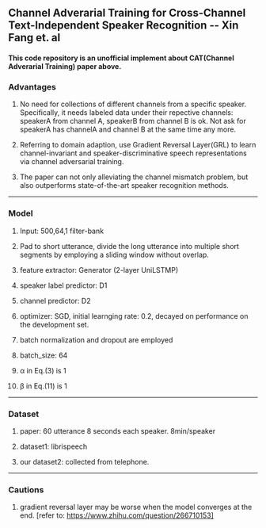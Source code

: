 ## Channel Adverarial Training for Cross-Channel Text-Independent Speaker Recognition -- Xin Fang et. al

#### This code repository is an unofficial implement about CAT(Channel Adverarial Training) paper above.


### Advantages

1) No need for collections of different channels from a specific speaker. Specifically, it needs labeled data under their repective channels: speakerA from channel A, speakerB from channel B is ok. Not ask for speakerA has channelA and channel B at the same time any more.

2) Referring to domain adaption, use Gradient Reversal Layer(GRL) to learn channel-invariant and speaker-discriminative speech representations via channel adversarial training.


3) The paper can not only alleviating the channel mismatch problem, but also outperforms state-of-the-art speaker recognition methods.

---

### Model
1) Input: 500,64,1  filter-bank

2) Pad to short utterance, divide the long utterance into multiple short segments by employing a sliding window without overlap.

3) feature extractor: Generator (2-layer UniLSTMP)

4) speaker label predictor: D1

5) channel predictor: D2

6) optimizer: SGD, initial learnging rate: 0.2, decayed on performance on the development set.

7) batch normalization and dropout are employed

8) batch_size: 64

9) α in Eq.(3) is 1

10) β in Eq.(11) is 1

---

### Dataset
1) paper: 60 utterance 8 seconds each speaker. 8min/speaker

2) dataset1: librispeech 

3) our dataset2: collected from telephone.

---

### Cautions

1) gradient reversal layer may be worse when the model converges at the end.  [refer to: https://www.zhihu.com/question/266710153]

